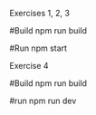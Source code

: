 Exercises 1, 2, 3

#Build
npm run build

#Run
npm start

Exercise 4

#Build
npm run build

#run
npm run dev
